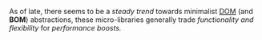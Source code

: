 As of late, there seems to be a _steady trend_ towards minimalist [DOM][1] (and **BOM**) abstractions, these micro-libraries generally trade _functionality and flexibility_ for _performance boosts._

[1]: https://developer.mozilla.org/en/docs/DOM
